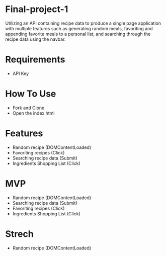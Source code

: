# Final-project-1
Utilizing an API containing recipe data to produce a single page application with multiple features such as generating random meals, favoriting and appending favorite meals to a personal list, and searching through the recipe data using the navbar.

# Requirements
- API Key

# How To Use
- Fork and Clone 
- Open the index.html

# Features
- Random recipe (DOMContentLoaded) 
- Favoriting recipes (Click)
- Searching recipe data (Submit)
- Ingredients Shopping List (Click)

# MVP
- Random recipe (DOMContentLoaded) 
- Searching recipe data (Submit)
- Favoriting recipes (Click)
- Ingredients Shopping List (Click)

# Strech
- Random recipe (DOMContentLoaded)